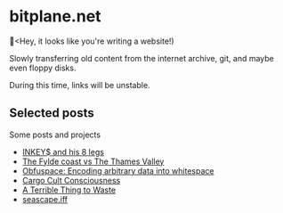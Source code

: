 # bitplane.net

📎\<Hey, it looks like you're writing a website!)

Slowly transferring old content from the internet archive, git, and maybe even
floppy disks.

During this time, links will be unstable.

## Selected posts

Some posts and projects

* [INKEY$ and his 8 legs](/dev/basic/illiterate-computing)
* [The Fylde coast vs The Thames Valley](/log/2024/08/lsa-vs-tvp)
* [Obfuspace: Encoding arbitrary data into whitespace](/log/2024/06/obfuspace)
* [Cargo Cult Consciousness](https://www.lesswrong.com/posts/oFiHwuuS8LAYqRNFh/musings-on-cargo-cult-consciousness)
* [A Terrible Thing to Waste](/log/2005/glasto)
* [seascape.iff](/log/2005/seascape/)

